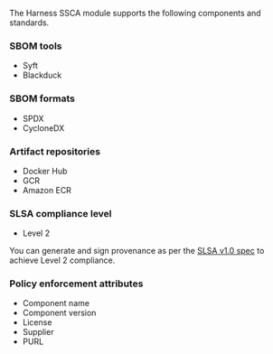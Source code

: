 The Harness SSCA module supports the following components and standards.

### SBOM tools

* Syft
* Blackduck

### SBOM formats

* SPDX
* CycloneDX

### Artifact repositories

* Docker Hub
* GCR
* Amazon ECR

### SLSA compliance level

* Level 2

You can generate and sign provenance as per the [SLSA v1.0 spec](https://slsa.dev/) to achieve Level 2 compliance.

### Policy enforcement attributes

* Component name
* Component version
* License
* Supplier
* PURL

